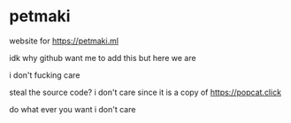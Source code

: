 # petmaki
website for https://petmaki.ml




idk why github want me to add this but here we are

i don't fucking care

steal the source code? i don't care since it is a copy of https://popcat.click



do what ever you want i don't care
